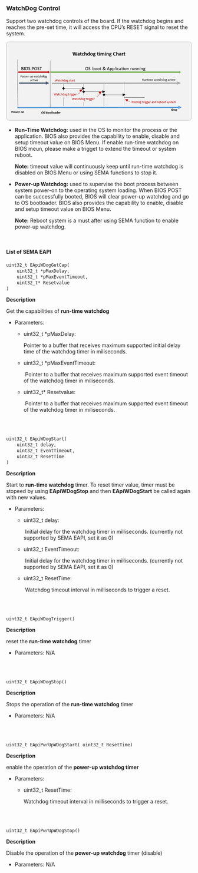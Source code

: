 ### WatchDog Control

Support two watchdog controls of the board. If the watchdog begins and reaches the pre-set time, it will access the CPU’s RESET signal to reset the system.

![watchdog_timing_chart](WatchDog.assets/watchdog_timing_chart.png)



* **Run-Time Watchdog:** used in the OS to monitor the process or the application. BIOS also provides the capability to enable, disable and setup timeout value on BIOS Menu. If enable run-time watchdog on BIOS meun, please make a trigget to extend the timeout or system reboot.

  **Note:** timeout value will continuously keep until run-time watchdog is disabled on BIOS Menu or using SEMA functions to stop it.  



* **Power-up Watchdog:** used to supervise the boot process between system power-on to the operating system loading. When BIOS POST can be successfully booted, BIOS will clear power-up watchdog and go to OS bootloader. BIOS also provides the capability to enable, disable and setup timeout value on BIOS Menu.  

  **Note:** Reboot system is a must after using SEMA function to enable power-up watchdog.


<br />

#### List of SEMA EAPI


```
uint32_t EApiWDogGetCap(
    uint32_t *pMaxDelay,
    uint32_t *pMaxEventTimeout,
    uint32_t* Resetvalue
)
```

**Description**

Get the capabilities of **run-time watchdog**

* Parameters:

  * uint32_t *pMaxDelay:

    Pointer to a buffer that receives maximum supported initial delay time of the watchdog timer 		in miliseconds.

  * uint32_t *pMaxEventTimeout:

    ​		Pointer to a buffer that receives maximum supported event timeout of the watchdog timer in 		miliseconds.

  * uint32_t* Resetvalue:

    ​		Pointer to a buffer that receives maximum supported event timeout of the watchdog timer in 		miliseconds.



<br />
<br />


```
uint32_t EApiWDogStart(
    uint32_t delay,
    uint32_t EventTimeout,
    uint32_t ResetTime
)
```

**Description**

Start to **run-time watchdog** timer. To reset timer value, timer must be stopeed by using **EApiWDogStop** and then **EApiWDogStart** be called again with new values.  

* Parameters:

  * uint32_t delay:

    ​		Initial delay for the watchdog timer in milliseconds. (currently not supported by SEMA EAPI, set  	    it as 0)

  * uint32_t EventTimeout:

    ​		Initial delay for the watchdog timer in milliseconds. (currently not supported by SEMA EAPI, set    	    it as 0)

  * uint32_t ResetTime:

    ​		Watchdog timeout interval in milliseconds to trigger a reset.



<br />
<br />


```
uint32_t EApiWDogTrigger()
```

**Description**

reset the **run-time watchdog** timer

* Parameters: N/A



<br />
<br />


```
uint32_t EApiWDogStop()
```

**Description**

Stops the operation of the **run-time watchdog** timer

* Parameters: N/A





<br />
<br />


```
uint32_t EApiPwrUpWDogStart( uint32_t ResetTime)
```

**Description**

enable the operation of the **power-up watchdog timer**

* Parameters:

  * uint32_t ResetTime:

    Watchdog timeout interval in milliseconds to trigger a reset.





<br />
<br />


```
uint32_t EApiPwrUpWDogStop()
```

**Description**

Disable the operation of the **power-up watchdog** timer (disable)

* Parameters: N/A

